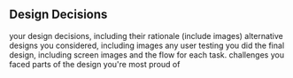 ## Design Decisions



your design decisions, including their rationale (include images)
alternative designs you considered, including images
any user testing you did
the final design, including screen images and the flow for each task.
challenges you faced
parts of the design you're most proud of